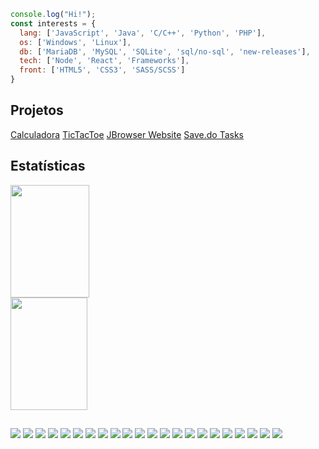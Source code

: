 ```js
console.log("Hi!");
const interests = {
  lang: ['JavaScript', 'Java', 'C/C++', 'Python', 'PHP'],
  os: ['Windows', 'Linux'],
  db: ['MariaDB', 'MySQL', 'SQLite', 'sql/no-sql', 'new-releases'],
  tech: ['Node', 'React', 'Frameworks'],
  front: ['HTML5', 'CSS3', 'SASS/SCSS']
}
```

## Projetos
[Calculadora](https://jairo2k5.github.io/javascript-calculator/)
[TicTacToe](https://jairo2k5.github.io/tictactoe/)
[JBrowser Website](http://jbrowser-website.vercel.app/)
[Save.do Tasks](https://codepen.io/jairosilva2005/full/QWvydEd)

## Estatísticas

<div>
  <img src="https://github-readme-stats.vercel.app/api?username=jairo2k5&show_icons=true&theme=dracula" width="50%" height="180em">
  <img src="https://github-readme-stats.vercel.app/api/top-langs/?username=jairo2k5&layout=compact&theme=dracula&hide=html" width="49.5%" height="180em">
</div>

##

![](https://img.shields.io/static/v1?label=%20&message=JavaScript&color=333&style=for-the-badge&logo=javascript) ![](https://img.shields.io/static/v1?label=%20&message=React&color=333&style=for-the-badge&logo=react) ![](https://img.shields.io/static/v1?label=%20&message=PHP&color=333&style=for-the-badge&logo=php) ![](https://img.shields.io/static/v1?label=%20&message=C&color=333&style=for-the-badge&logo=c) ![](https://img.shields.io/static/v1?label=%20&message=CPP&color=333&style=for-the-badge&logo=cplusplus) ![](https://img.shields.io/static/v1?label=%20&message=MySQL&color=333&style=for-the-badge&logo=mysql) ![](https://img.shields.io/static/v1?label=%20&message=SCSS&color=333&style=for-the-badge&logo=sass) ![](https://img.shields.io/static/v1?label=%20&message=node&color=333&style=for-the-badge&logo=node.js) ![](https://img.shields.io/static/v1?label=%20&message=html&color=333&style=for-the-badge&logo=html5) ![](https://img.shields.io/static/v1?label=%20&message=css&color=333&style=for-the-badge&logo=css3) ![](https://img.shields.io/static/v1?label=%20&message=Visual%20Studio%20Code&color=333&style=for-the-badge&logo=visual-studio-code) ![](https://img.shields.io/static/v1?label=%20&message=atom&color=333&style=for-the-badge&logo=atom) ![](https://img.shields.io/static/v1?label=%20&message=Java&color=333&style=for-the-badge&logo=java) ![](https://img.shields.io/static/v1?label=%20&message=Linux&color=333&style=for-the-badge&logo=linux) ![](https://img.shields.io/static/v1?label=%20&message=Windows%20XP/7/10&color=333&style=for-the-badge&logo=windows) ![](https://img.shields.io/static/v1?label=%20&message=Vim&color=333&style=for-the-badge&logo=vim) ![](https://img.shields.io/static/v1?label=%20&message=eclipse&color=333&style=for-the-badge&logo=eclipse) ![](https://img.shields.io/static/v1?label=%20&message=express&color=333&style=for-the-badge&logo=express) ![](https://img.shields.io/static/v1?label=%20&message=vivaldi&color=333&style=for-the-badge&logo=vivaldi) ![](https://img.shields.io/static/v1?label=%20&message=insomnia&color=333&style=for-the-badge&logo=insomnia) ![](https://img.shields.io/static/v1?label=%20&message=stackoverflow&color=333&style=for-the-badge&logo=stackoverflow) ![](https://img.shields.io/static/v1?label=%20&message=geeksforgeeks&color=333&style=for-the-badge&logo=geeksforgeeks)
